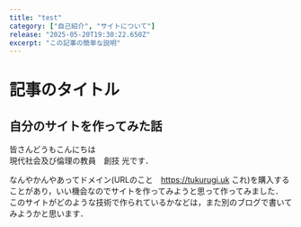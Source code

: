```yaml
---
title: "test"
category: ["自己紹介", "サイトについて"]
release: "2025-05-20T19:30:22.650Z"
excerpt: "この記事の簡単な説明"
---
```


# 記事のタイトル

## 自分のサイトを作ってみた話
皆さんどうもこんにちは  
現代社会及び倫理の教員　創技 光です．

なんやかんやあってドメイン(URLのこと　https://tukurugi.uk  これ)を購入することがあり，いい機会なのでサイトを作ってみようと思って作ってみました．  
このサイトがどのような技術で作られているかなどは，また別のブログで書いてみようかと思います．